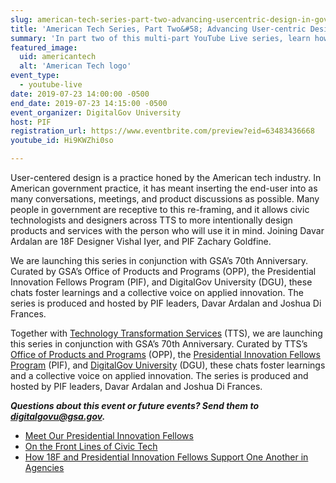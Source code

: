 ```yaml
---
slug: american-tech-series-part-two-advancing-usercentric-design-in-government
title: 'American Tech Series, Part Two&#58; Advancing User-centric Design in Government'
summary: 'In part two of this multi-part YouTube Live series, learn how User-centered design is a practice honed by the American tech industry'
featured_image: 
  uid: americantech
  alt: 'American Tech logo'
event_type: 
  - youtube-live
date: 2019-07-23 14:00:00 -0500
end_date: 2019-07-23 14:15:00 -0500
event_organizer: DigitalGov University
host: PIF
registration_url: https://www.eventbrite.com/preview?eid=63483436668
youtube_id: Hi9KWZhi0so

---
```


User-centered design is a practice honed by the American tech industry. In American government practice, it has meant inserting the end-user into as many conversations, meetings, and product discussions as possible. Many people in government are receptive to this re-framing, and it allows civic technologists and designers across TTS to more intentionally design products and services with the person who will use it in mind. Joining Davar Ardalan are 18F Designer Vishal Iyer, and PIF Zachary Goldfine. 

We are launching this series in conjunction with GSA’s 70th Anniversary. Curated by GSA’s Office of Products and Programs (OPP), the Presidential Innovation Fellows Program (PIF), and DigitalGov University (DGU), these chats foster learnings and a collective voice on applied innovation. The series is produced and hosted by PIF leaders, Davar Ardalan and Joshua Di Frances. 

Together with [Technology Transformation Services](https://www.gsa.gov/about-us/organization/federal-acquisition-service/technology-transformation-services) (TTS), we are launching this series in conjunction with GSA’s 70th Anniversary. Curated by TTS’s [Office of Products and Programs](https://www.gsa.gov/about-us/organization/federal-acquisition-service/technology-transformation-services/office-of-products-and-programs) (OPP), the [Presidential Innovation Fellows Program](https://www.gsa.gov/about-us/organization/federal-acquisition-service/technology-transformation-services/office-of-presidential-innovation-fellows) (PIF), and [DigitalGov University](https://digital.gov/digitalgov-university/) (DGU), these chats foster learnings and a collective voice on applied innovation. The series is produced and hosted by PIF leaders, Davar Ardalan and Joshua Di Frances. 

_**Questions about this event or future events? Send them to [digitalgovu@gsa.gov](mailto:digitalgovu@gsa.gov).**_

- [Meet Our Presidential Innovation Fellows](https://www.presidentialinnovationfellows.gov/)
- [On the Front Lines of Civic Tech](https://digital.gov/2018/12/19/looking-back-at-pifs-in-2018/)
- [How 18F and Presidential Innovation Fellows Support One Another in Agencies](https://digital.gov/2019/05/07/two-complementary-teams-with-same-goal/)
